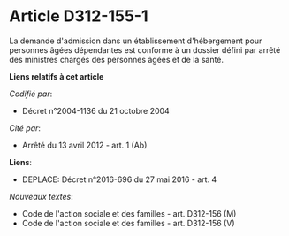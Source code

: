 # Article D312-155-1

La demande d'admission dans un établissement d'hébergement pour personnes âgées dépendantes est conforme à un dossier défini
par arrêté des ministres chargés des personnes âgées et de la santé.

**Liens relatifs à cet article**

_Codifié par_:

  - Décret n°2004-1136 du 21 octobre 2004

_Cité par_:

  - Arrêté du 13 avril 2012 - art. 1 (Ab)

**Liens**:

  - DEPLACE: Décret n°2016-696 du 27 mai 2016 - art. 4

_Nouveaux textes_:

  - Code de l'action sociale et des familles - art. D312-156 (M)
  - Code de l'action sociale et des familles - art. D312-156 (V)
